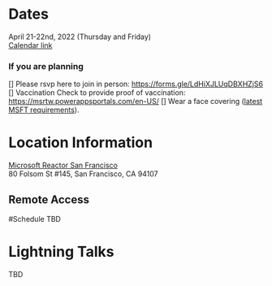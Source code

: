 # Dates

April 21-22nd, 2022 (Thursday and Friday)</br>
[Calendar link](https://www.w3.org/events/meetings/49c83780-eb0d-4d0a-a619-4d8f0637f7dd)</br>

### If you are planning

[] Please rsvp here  to join in person: https://forms.gle/LdHiXJLUqDBXHZjS6
[] Vaccination Check to provide proof of vaccination: https://msrtw.powerappsportals.com/en-US/
[] Wear a face covering ([latest MSFT requirements](https://microsoft.sharepoint.com/teams/Emergency_Preparedness/SitePages/Microsoft-Office-Site-Updates.aspx)).

# Location Information

[Microsoft Reactor San Francisco](https://g.page/microsoft-reactor?share)</br>
80 Folsom St #145, San Francisco, CA 94107

## Remote Access

#Schedule
TBD

# Lightning Talks

TBD
